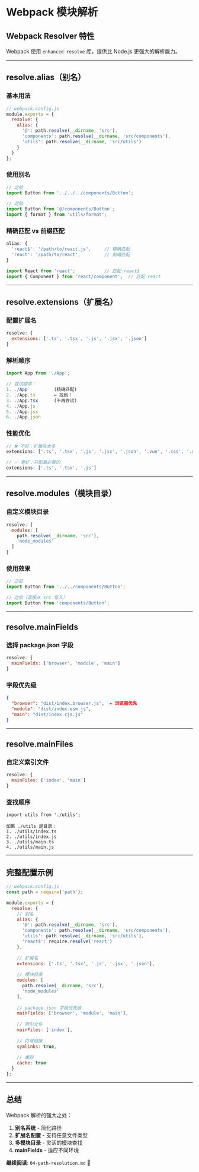 # Webpack 模块解析

## Webpack Resolver 特性

Webpack 使用 `enhanced-resolve` 库，提供比 Node.js 更强大的解析能力。

---

## resolve.alias（别名）

### 基本用法

```javascript
// webpack.config.js
module.exports = {
  resolve: {
    alias: {
      '@': path.resolve(__dirname, 'src'),
      'components': path.resolve(__dirname, 'src/components'),
      'utils': path.resolve(__dirname, 'src/utils')
    }
  }
};
```

### 使用别名

```javascript
// 之前
import Button from '../../../components/Button';

// 之后
import Button from '@/components/Button';
import { format } from 'utils/format';
```

### 精确匹配 vs 前缀匹配

```javascript
alias: {
  'react$': '/path/to/react.js',     // 精确匹配
  'react': '/path/to/react',         // 前缀匹配
}

import React from 'react';           // 匹配 react$
import { Component } from 'react/component';  // 匹配 react
```

---

## resolve.extensions（扩展名）

### 配置扩展名

```javascript
resolve: {
  extensions: ['.ts', '.tsx', '.js', '.jsx', '.json']
}
```

### 解析顺序

```javascript
import App from './App';

// 尝试顺序：
1. ./App          (精确匹配)
2. ./App.ts       ← 找到！
3. ./App.tsx      (不再尝试)
4. ./App.js
5. ./App.jsx
6. ./App.json
```

### 性能优化

```javascript
// ❌ 不好：扩展名太多
extensions: ['.ts', '.tsx', '.js', '.jsx', '.json', '.vue', '.css', '.scss']

// ✅ 更好：只配置必要的
extensions: ['.ts', '.tsx', '.js']
```

---

## resolve.modules（模块目录）

### 自定义模块目录

```javascript
resolve: {
  modules: [
    path.resolve(__dirname, 'src'),
    'node_modules'
  ]
}
```

### 使用效果

```javascript
// 之前
import Button from '../../components/Button';

// 之后（直接从 src 导入）
import Button from 'components/Button';
```

---

## resolve.mainFields

### 选择 package.json 字段

```javascript
resolve: {
  mainFields: ['browser', 'module', 'main']
}
```

### 字段优先级

```json
{
  "browser": "dist/index.browser.js",  ← 浏览器优先
  "module": "dist/index.esm.js",
  "main": "dist/index.cjs.js"
}
```

---

## resolve.mainFiles

### 自定义索引文件

```javascript
resolve: {
  mainFiles: ['index', 'main']
}
```

### 查找顺序

```
import utils from './utils';

如果 ./utils 是目录：
1. ./utils/index.ts
2. ./utils/index.js
3. ./utils/main.ts
4. ./utils/main.js
```

---

## 完整配置示例

```javascript
// webpack.config.js
const path = require('path');

module.exports = {
  resolve: {
    // 别名
    alias: {
      '@': path.resolve(__dirname, 'src'),
      'components': path.resolve(__dirname, 'src/components'),
      'utils': path.resolve(__dirname, 'src/utils'),
      'react$': require.resolve('react')
    },
    
    // 扩展名
    extensions: ['.ts', '.tsx', '.js', '.jsx', '.json'],
    
    // 模块目录
    modules: [
      path.resolve(__dirname, 'src'),
      'node_modules'
    ],
    
    // package.json 字段优先级
    mainFields: ['browser', 'module', 'main'],
    
    // 索引文件
    mainFiles: ['index'],
    
    // 符号链接
    symlinks: true,
    
    // 缓存
    cache: true
  }
};
```

---

## 总结

Webpack 解析的强大之处：
1. **别名系统** - 简化路径
2. **扩展名配置** - 支持任意文件类型
3. **多模块目录** - 灵活的模块查找
4. **mainFields** - 适应不同环境

**继续阅读**: `04-path-resolution.md` 📖
